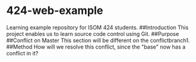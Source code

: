 # 424-web-example
Learning example repository for ISOM 424 students.
##Introduction
This project enables us to learn source code control using Git.
##Purpose
##Conflict on Master
This section will be different on the conflictbranch1.
##Method 
How will we resolve this conflict, since the "base" now has a conflict in it?